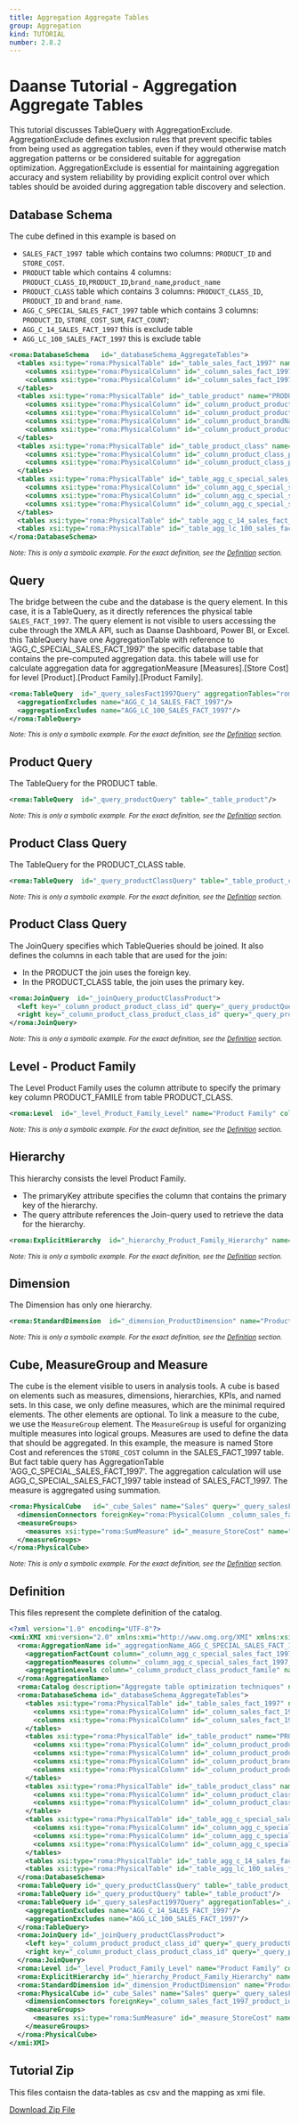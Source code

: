 ```yaml
---
title: Aggregation Aggregate Tables
group: Aggregation
kind: TUTORIAL
number: 2.8.2
---
```

# Daanse Tutorial - Aggregation Aggregate Tables

This tutorial discusses TableQuery with AggregationExclude.
AggregationExclude defines exclusion rules that prevent specific tables from being used as aggregation tables,
even if they would otherwise match aggregation patterns or be considered suitable for aggregation optimization.
AggregationExclude is essential for maintaining aggregation accuracy and system reliability by providing explicit
control over which tables should be avoided during aggregation table discovery and selection.


## Database Schema

The cube defined in this example is based on

- `SALES_FACT_1997 `table which contains two columns: `PRODUCT_ID` and `STORE_COST`.<br />
- `PRODUCT` table which contains 4 columns: `PRODUCT_CLASS_ID`,`PRODUCT_ID`,`brand_name`,`product_name`<br />
- `PRODUCT_CLASS` table which contains 3 columns: `PRODUCT_CLASS_ID`, `PRODUCT_ID` and `brand_name`.<br />
- `AGG_C_SPECIAL_SALES_FACT_1997` table which contains 3 columns: `PRODUCT_ID`, `STORE_COST_SUM`, `FACT_COUNT`;<br />
- `AGG_C_14_SALES_FACT_1997` this is exclude table<br />
- `AGG_LC_100_SALES_FACT_1997` this is exclude table<br />


```xml
<roma:DatabaseSchema   id="_databaseSchema_AggregateTables">
  <tables xsi:type="roma:PhysicalTable" id="_table_sales_fact_1997" name="SALES_FACT_1997">
    <columns xsi:type="roma:PhysicalColumn" id="_column_sales_fact_1997_product_id" name="PRODUCT_ID" type="Integer"/>
    <columns xsi:type="roma:PhysicalColumn" id="_column_sales_fact_1997_store_cost" name="STORE_COST" type="Decimal" columnSize="10" decimalDigits="4"/>
  </tables>
  <tables xsi:type="roma:PhysicalTable" id="_table_product" name="PRODUCT">
    <columns xsi:type="roma:PhysicalColumn" id="_column_product_product_class_id" name="PRODUCT_CLASS_ID" type="Integer"/>
    <columns xsi:type="roma:PhysicalColumn" id="_column_product_product_id" name="PRODUCT_ID" type="Integer"/>
    <columns xsi:type="roma:PhysicalColumn" id="_column_product_brandName" name="brand_name" columnSize="60"/>
    <columns xsi:type="roma:PhysicalColumn" id="_column_product_productName" name="product_name" columnSize="60"/>
  </tables>
  <tables xsi:type="roma:PhysicalTable" id="_table_product_class" name="PRODUCT_CLASS">
    <columns xsi:type="roma:PhysicalColumn" id="_column_product_class_product_class_id" name="PRODUCT_CLASS_ID" type="Integer"/>
    <columns xsi:type="roma:PhysicalColumn" id="_column_product_class_product_famile" name="PRODUCT_FAMILE" columnSize="60"/>
  </tables>
  <tables xsi:type="roma:PhysicalTable" id="_table_agg_c_special_sales_fact_1997" name="AGG_C_SPECIAL_SALES_FACT_1997">
    <columns xsi:type="roma:PhysicalColumn" id="_column_agg_c_special_sales_fact_1997_product_id" name="PRODUCT_ID" type="Integer"/>
    <columns xsi:type="roma:PhysicalColumn" id="_column_agg_c_special_sales_fact_1997_store_cost_sum" name="STORE_COST_SUM" type="Decimal" columnSize="10" decimalDigits="4"/>
    <columns xsi:type="roma:PhysicalColumn" id="_column_agg_c_special_sales_fact_1997_fact_count" name="FACT_COUNT" type="Integer"/>
  </tables>
  <tables xsi:type="roma:PhysicalTable" id="_table_agg_c_14_sales_fact_1997" name="AGG_C_14_SALES_FACT_1997"/>
  <tables xsi:type="roma:PhysicalTable" id="_table_agg_lc_100_sales_fact_1997" name="AGG_LC_100_SALES_FACT_1997"/>
</roma:DatabaseSchema>

```
*<small>Note: This is only a symbolic example. For the exact definition, see the [Definition](#definition) section.</small>*
## Query

The bridge between the cube and the database is the query element. In this case, it is a TableQuery, as it directly references the physical table `SALES_FACT_1997`.
The query element is not visible to users accessing the cube through the XMLA API, such as Daanse Dashboard, Power BI, or Excel.
this TableQuery have one AggregationTable with reference to 'AGG_C_SPECIAL_SALES_FACT_1997' the specific database table that contains the pre-computed aggregation data.
this tabele will use for calculate aggregation data for aggregationMeasure [Measures].[Store Cost] for level [Product].[Product Family].[Product Family].


```xml
<roma:TableQuery  id="_query_salesFact1997Query" aggregationTables="roma:AggregationName _aggregationName_AGG_C_SPECIAL_SALES_FACT_1997" table="_table_sales_fact_1997">
  <aggregationExcludes name="AGG_C_14_SALES_FACT_1997"/>
  <aggregationExcludes name="AGG_LC_100_SALES_FACT_1997"/>
</roma:TableQuery>

```
*<small>Note: This is only a symbolic example. For the exact definition, see the [Definition](#definition) section.</small>*
## Product Query

The TableQuery for the PRODUCT table.


```xml
<roma:TableQuery  id="_query_productQuery" table="_table_product"/>

```
*<small>Note: This is only a symbolic example. For the exact definition, see the [Definition](#definition) section.</small>*
## Product Class Query

The TableQuery for the PRODUCT_CLASS table.


```xml
<roma:TableQuery  id="_query_productClassQuery" table="_table_product_class"/>

```
*<small>Note: This is only a symbolic example. For the exact definition, see the [Definition](#definition) section.</small>*
## Product Class Query

The JoinQuery specifies which TableQueries should be joined. It also defines the columns in each table that are used for the join:

- In the PRODUCT the join uses the foreign key.
- In the PRODUCT_CLASS table, the join uses the primary key.


```xml
<roma:JoinQuery  id="_joinQuery_productClassProduct">
  <left key="_column_product_product_class_id" query="_query_productQuery"/>
  <right key="_column_product_class_product_class_id" query="_query_productClassQuery"/>
</roma:JoinQuery>

```
*<small>Note: This is only a symbolic example. For the exact definition, see the [Definition](#definition) section.</small>*
## Level - Product Family

The Level Product Family uses the column attribute to specify the primary key column PRODUCT_FAMILE from table PRODUCT_CLASS.


```xml
<roma:Level  id="_level_Product_Family_Level" name="Product Family" column="_column_product_class_product_famile"/>

```
*<small>Note: This is only a symbolic example. For the exact definition, see the [Definition](#definition) section.</small>*
## Hierarchy

This hierarchy consists the level Product Family.
- The primaryKey attribute specifies the column that contains the primary key of the hierarchy.
- The query attribute references the Join-query used to retrieve the data for the hierarchy.


```xml
<roma:ExplicitHierarchy  id="_hierarchy_Product_Family_Hierarchy" name="Product Family" displayFolder="Details" primaryKey="_column_product_product_id" query="_joinQuery_productClassProduct" levels="_level_Product_Family_Level"/>

```
*<small>Note: This is only a symbolic example. For the exact definition, see the [Definition](#definition) section.</small>*
## Dimension

The Dimension has only one hierarchy.


```xml
<roma:StandardDimension  id="_dimension_ProductDimension" name="Product" hierarchies="roma:ExplicitHierarchy _hierarchy_Product_Family_Hierarchy"/>

```
*<small>Note: This is only a symbolic example. For the exact definition, see the [Definition](#definition) section.</small>*
## Cube, MeasureGroup and Measure

The cube is the element visible to users in analysis tools. A cube is based on elements such as measures, dimensions, hierarchies, KPIs, and named sets.
In this case, we only define measures, which are the minimal required elements. The other elements are optional. To link a measure to the cube, we use the `MeasureGroup` element.
The `MeasureGroup` is useful for organizing multiple measures into logical groups. Measures are used to define the data that should be aggregated.
In this example, the measure is named Store Cost and references the `STORE_COST` column in the SALES_FACT_1997 table.
But fact table query has AggregationTable 'AGG_C_SPECIAL_SALES_FACT_1997'. The aggregation calculation will use AGG_C_SPECIAL_SALES_FACT_1997 table instead of SALES_FACT_1997.
The measure is aggregated using summation.


```xml
<roma:PhysicalCube   id="_cube_Sales" name="Sales" query="_query_salesFact1997Query">
  <dimensionConnectors foreignKey="roma:PhysicalColumn _column_sales_fact_1997_product_id" dimension="roma:StandardDimension _dimension_ProductDimension" overrideDimensionName="Product" id="_dimensionConnector_product"/>
  <measureGroups>
    <measures xsi:type="roma:SumMeasure" id="_measure_StoreCost" name="Store Cost" formatString=",###.00" column="_column_sales_fact_1997_store_cost"/>
  </measureGroups>
</roma:PhysicalCube>

```
*<small>Note: This is only a symbolic example. For the exact definition, see the [Definition](#definition) section.</small>*

## Definition

This files represent the complete definition of the catalog.

```xml
<?xml version="1.0" encoding="UTF-8"?>
<xmi:XMI xmi:version="2.0" xmlns:xmi="http://www.omg.org/XMI" xmlns:xsi="http://www.w3.org/2001/XMLSchema-instance" xmlns:roma="https://www.daanse.org/spec/org.eclipse.daanse.rolap.mapping">
  <roma:AggregationName id="_aggregationName_AGG_C_SPECIAL_SALES_FACT_1997" name="_table_agg_c_special_sales_fact_1997">
    <aggregationFactCount column="_column_agg_c_special_sales_fact_1997_fact_count"/>
    <aggregationMeasures column="_column_agg_c_special_sales_fact_1997_store_cost_sum" name="[Measures].[Store Cost]"/>
    <aggregationLevels column="_column_product_class_product_famile" name="[Product].[Product Family].[Product Family]"/>
  </roma:AggregationName>
  <roma:Catalog description="Aggregate table optimization techniques" name="Daanse Tutorial - Aggregation Aggregate Tables" cubes="_cube_Sales" dbschemas="_databaseSchema_AggregateTables"/>
  <roma:DatabaseSchema id="_databaseSchema_AggregateTables">
    <tables xsi:type="roma:PhysicalTable" id="_table_sales_fact_1997" name="SALES_FACT_1997">
      <columns xsi:type="roma:PhysicalColumn" id="_column_sales_fact_1997_product_id" name="PRODUCT_ID" type="Integer"/>
      <columns xsi:type="roma:PhysicalColumn" id="_column_sales_fact_1997_store_cost" name="STORE_COST" type="Decimal" columnSize="10" decimalDigits="4"/>
    </tables>
    <tables xsi:type="roma:PhysicalTable" id="_table_product" name="PRODUCT">
      <columns xsi:type="roma:PhysicalColumn" id="_column_product_product_class_id" name="PRODUCT_CLASS_ID" type="Integer"/>
      <columns xsi:type="roma:PhysicalColumn" id="_column_product_product_id" name="PRODUCT_ID" type="Integer"/>
      <columns xsi:type="roma:PhysicalColumn" id="_column_product_brandName" name="brand_name" columnSize="60"/>
      <columns xsi:type="roma:PhysicalColumn" id="_column_product_productName" name="product_name" columnSize="60"/>
    </tables>
    <tables xsi:type="roma:PhysicalTable" id="_table_product_class" name="PRODUCT_CLASS">
      <columns xsi:type="roma:PhysicalColumn" id="_column_product_class_product_class_id" name="PRODUCT_CLASS_ID" type="Integer"/>
      <columns xsi:type="roma:PhysicalColumn" id="_column_product_class_product_famile" name="PRODUCT_FAMILE" columnSize="60"/>
    </tables>
    <tables xsi:type="roma:PhysicalTable" id="_table_agg_c_special_sales_fact_1997" name="AGG_C_SPECIAL_SALES_FACT_1997">
      <columns xsi:type="roma:PhysicalColumn" id="_column_agg_c_special_sales_fact_1997_product_id" name="PRODUCT_ID" type="Integer"/>
      <columns xsi:type="roma:PhysicalColumn" id="_column_agg_c_special_sales_fact_1997_store_cost_sum" name="STORE_COST_SUM" type="Decimal" columnSize="10" decimalDigits="4"/>
      <columns xsi:type="roma:PhysicalColumn" id="_column_agg_c_special_sales_fact_1997_fact_count" name="FACT_COUNT" type="Integer"/>
    </tables>
    <tables xsi:type="roma:PhysicalTable" id="_table_agg_c_14_sales_fact_1997" name="AGG_C_14_SALES_FACT_1997"/>
    <tables xsi:type="roma:PhysicalTable" id="_table_agg_lc_100_sales_fact_1997" name="AGG_LC_100_SALES_FACT_1997"/>
  </roma:DatabaseSchema>
  <roma:TableQuery id="_query_productClassQuery" table="_table_product_class"/>
  <roma:TableQuery id="_query_productQuery" table="_table_product"/>
  <roma:TableQuery id="_query_salesFact1997Query" aggregationTables="_aggregationName_AGG_C_SPECIAL_SALES_FACT_1997" table="_table_sales_fact_1997">
    <aggregationExcludes name="AGG_C_14_SALES_FACT_1997"/>
    <aggregationExcludes name="AGG_LC_100_SALES_FACT_1997"/>
  </roma:TableQuery>
  <roma:JoinQuery id="_joinQuery_productClassProduct">
    <left key="_column_product_product_class_id" query="_query_productQuery"/>
    <right key="_column_product_class_product_class_id" query="_query_productClassQuery"/>
  </roma:JoinQuery>
  <roma:Level id="_level_Product_Family_Level" name="Product Family" column="_column_product_class_product_famile"/>
  <roma:ExplicitHierarchy id="_hierarchy_Product_Family_Hierarchy" name="Product Family" displayFolder="Details" primaryKey="_column_product_product_id" query="_joinQuery_productClassProduct" levels="_level_Product_Family_Level"/>
  <roma:StandardDimension id="_dimension_ProductDimension" name="Product" hierarchies="_hierarchy_Product_Family_Hierarchy"/>
  <roma:PhysicalCube id="_cube_Sales" name="Sales" query="_query_salesFact1997Query">
    <dimensionConnectors foreignKey="_column_sales_fact_1997_product_id" dimension="_dimension_ProductDimension" overrideDimensionName="Product" id="_dimensionConnector_product"/>
    <measureGroups>
      <measures xsi:type="roma:SumMeasure" id="_measure_StoreCost" name="Store Cost" formatString="#,###.00" column="_column_sales_fact_1997_store_cost"/>
    </measureGroups>
  </roma:PhysicalCube>
</xmi:XMI>

```



## Tutorial Zip
This files contaisn the data-tables as csv and the mapping as xmi file.

<a href="./zip/tutorial.aggregation.aggregatetables.zip" download>Download Zip File</a>
